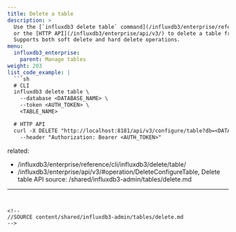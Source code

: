 ```yaml
---
title: Delete a table
description: >
  Use the [`influxdb3 delete table` command](/influxdb3/enterprise/reference/cli/influxdb3/delete/table/)
  or the [HTTP API](/influxdb3/enterprise/api/v3/) to delete a table from a specified database in {{< product-name >}}.
  Supports both soft delete and hard delete operations.
menu:
  influxdb3_enterprise:
    parent: Manage tables
weight: 203
list_code_example: |
  ```sh
  # CLI
  influxdb3 delete table \
    --database <DATABASE_NAME> \
    --token <AUTH_TOKEN> \
    <TABLE_NAME>

  # HTTP API
  curl -X DELETE "http://localhost:8181/api/v3/configure/table?db=<DATABASE_NAME>&table=<TABLE_NAME>" \
    --header "Authorization: Bearer <AUTH_TOKEN>"
  ```
related:
  - /influxdb3/enterprise/reference/cli/influxdb3/delete/table/
  - /influxdb3/enterprise/api/v3/#operation/DeleteConfigureTable, Delete table API
source: /shared/influxdb3-admin/tables/delete.md
---
```


<!--
//SOURCE content/shared/influxdb3-admin/tables/delete.md
-->
